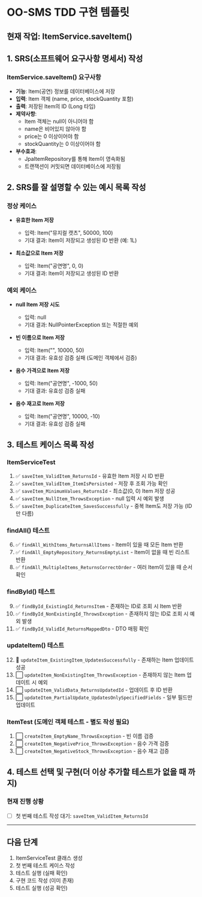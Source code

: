 # OO-SMS TDD 구현 템플릿

## 현재 작업: ItemService.saveItem()

## 1. **SRS(소프트웨어 요구사항 명세서) 작성**

### ItemService.saveItem() 요구사항
- **기능**: Item(공연) 정보를 데이터베이스에 저장
- **입력**: Item 객체 (name, price, stockQuantity 포함)
- **출력**: 저장된 Item의 ID (Long 타입)
- **제약사항**:
  - Item 객체는 null이 아니어야 함
  - name은 비어있지 않아야 함
  - price는 0 이상이어야 함
  - stockQuantity는 0 이상이어야 함
- **부수효과**: 
  - JpaItemRepository를 통해 Item이 영속화됨
  - 트랜잭션이 커밋되면 데이터베이스에 저장됨

## 2. **SRS를 잘 설명할 수 있는 예시 목록 작성**

### 정상 케이스
- **유효한 Item 저장**
  - 입력: Item("뮤지컬 캣츠", 50000, 100)
  - 기대 결과: Item이 저장되고 생성된 ID 반환 (예: 1L)

- **최소값으로 Item 저장**
  - 입력: Item("공연명", 0, 0)
  - 기대 결과: Item이 저장되고 생성된 ID 반환

### 예외 케이스
- **null Item 저장 시도**
  - 입력: null
  - 기대 결과: NullPointerException 또는 적절한 예외

- **빈 이름으로 Item 저장**
  - 입력: Item("", 10000, 50)
  - 기대 결과: 유효성 검증 실패 (도메인 객체에서 검증)

- **음수 가격으로 Item 저장**
  - 입력: Item("공연명", -1000, 50)
  - 기대 결과: 유효성 검증 실패

- **음수 재고로 Item 저장**
  - 입력: Item("공연명", 10000, -10)
  - 기대 결과: 유효성 검증 실패

## 3. **테스트 케이스 목록 작성**

### ItemServiceTest
1. ✅ `saveItem_ValidItem_ReturnsId` - 유효한 Item 저장 시 ID 반환
2. ✅ `saveItem_ValidItem_ItemIsPersisted` - 저장 후 조회 가능 확인
3. ✅ `saveItem_MinimumValues_ReturnsId` - 최소값(0, 0) Item 저장 성공
4. ✅ `saveItem_NullItem_ThrowsException` - null 입력 시 예외 발생
5. ✅ `saveItem_DuplicateItem_SavesSuccessfully` - 중복 Item도 저장 가능 (ID만 다름)

### findAll() 테스트
6. ✅ `findAll_WithItems_ReturnsAllItems` - Item이 있을 때 모든 Item 반환
7. ✅ `findAll_EmptyRepository_ReturnsEmptyList` - Item이 없을 때 빈 리스트 반환
8. ✅ `findAll_MultipleItems_ReturnsCorrectOrder` - 여러 Item이 있을 때 순서 확인

### findById() 테스트
9. ✅ `findById_ExistingId_ReturnsItem` - 존재하는 ID로 조회 시 Item 반환
10. ✅ `findById_NonExistingId_ThrowsException` - 존재하지 않는 ID로 조회 시 예외 발생
11. ✅ `findById_ValidId_ReturnsMappedDto` - DTO 매핑 확인

### updateItem() 테스트
12. 🔄 `updateItem_ExistingItem_UpdatesSuccessfully` - 존재하는 Item 업데이트 성공
13. ⬜ `updateItem_NonExistingItem_ThrowsException` - 존재하지 않는 Item 업데이트 시 예외
14. ⬜ `updateItem_ValidData_ReturnsUpdatedId` - 업데이트 후 ID 반환
15. ⬜ `updateItem_PartialUpdate_UpdatesOnlySpecifiedFields` - 일부 필드만 업데이트

### ItemTest (도메인 객체 테스트 - 별도 작성 필요)
1. ⬜ `createItem_EmptyName_ThrowsException` - 빈 이름 검증
2. ⬜ `createItem_NegativePrice_ThrowsException` - 음수 가격 검증
3. ⬜ `createItem_NegativeStock_ThrowsException` - 음수 재고 검증

## 4. **테스트 선택 및 구현(더 이상 추가할 테스트가 없을 때 까지)**

### 현재 진행 상황
- [ ] 첫 번째 테스트 작성 대기: `saveItem_ValidItem_ReturnsId`

---

## 다음 단계
1. ItemServiceTest 클래스 생성
2. 첫 번째 테스트 케이스 작성
3. 테스트 실행 (실패 확인)
4. 구현 코드 작성 (이미 존재)
5. 테스트 실행 (성공 확인)
